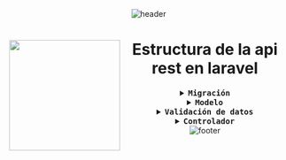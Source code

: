<div align="center" width="100">
  <img src="https://capsule-render.vercel.app/api?color=0:1408d0,50:0860d0,100:08c4d0&height=250&section=header&text=Julian%20Perez%20(FullStack)&fontSize=30&type=waving&fontColor=fefefe&&animation=fadeIn"
  alt="header"/>
</div>

<div align="center" width="100">

<img align='left' src='https://media.giphy.com/media/bcKmIWkUMCjVm/giphy.gif' width='200"'>

# Estructura de la api rest en laravel

</div>


<details align="center">
<summary> <b> <samp> Migración </samp></b></summary>

## migracion

|Crear Tablas|
|-|
|<pre><code class="bash">php artisan make:migration createNombreTable</code></pre>|


|Realizar Las Migraciones|Actualizar Todas las migraciones|eliminar migración anterior|
|-|-|-|
|<pre><code class="bash">php artisan migrate</code></pre>| <pre><code class="bash">php artisan migrate:refresh</code></pre> |<pre><code class="bash">php artisan migrate:rollback</code></pre> |

<hr/>



<p align="center">Migración crea la tabla en la base de datos, aquí se define el nombre de la tabla y los campos que obtiene</p>

### Tipos de campos

```javascript
    $table->id();
    $table->string('nombre',20);
    $table->integer('stock');
    $table->enum('rol',['admin','regular'])->default('regular');
    $table->date('fecha');
    $table->boolean('estado')->default(false);
    // Para las tablas foraneas
    $table->foreignId('autor_id')->constrained('autor')->onDelete('cascade');
    // Es util para fechas de cambios en la db
    $table->timestamps();
```

</details>

<details align="center">
<summary> <b> <samp> Modelo </samp></b></summary>

## modelo

<p align="center">el modelo se comunica con la tabla de la base de datos y con los controladores, aquí hay que definir con cual nombre o que migración hay que conectar simplemente definiendo el nombre, hay dos tipos de modelos con distintas relaciones, uno a muchos y muchos a uno, conexiones de tablas en otras palabras son de la siguiente forma:</p>

<p align="left">NOTA:recordar que el timestamp es necesario para guardar el momento en el que se registró algún dato, no siempre es necesario cabe aclarar.</p>

### tabla padre

```php
    class Autor extends Model
    {
        use HasFactory;

        // se coloca solo si no se pusó timestamp
        // en la migracion del resto no es necesario,
        // este solo es un ejemplo
        public $timestamps = false;
        
        protected $fillable=['nombre'];
        
        protected $table = 'autor';

        function libros(){
            return $this->hasMany(Libro::class);
        }
    }
```

### tabla hijo

```php
    class Libro extends Model
    {
        use HasFactory;

        protected $fillable=['titulo','stock','autor_id'];

        public function autor(){
            return $this->belongsTo(Autor::class,'autor_id');
        }
    }
```
</details>

<details align="center">
<summary> <b> <samp> Validación de datos </samp></b></summary>

## validación de datos

<p align="center">los request son necesarios para la validación de los datos</p>

|Put Request|Store Request|
|-|-|
|<pre><code class="bash">php artisan make:request nombre/PutRequest</code></pre>| <pre><code class="bash">php artisan make:request nombre/StoreRequest</code></pre> |

<h5 align="center">Este sería un ejemplo de codigo para los request</h5>

```php
    class PutRequest extends FormRequest
    {
        public function authorize(): bool
        {
            //recordar cambiar el valor de false a true
            return true;
        }

        public function rules(): array
        {
            return [
                'nombre'=>'required|min:5|max:500',
                // stock mayor a cero
                'stock'=>'required|integer|gt:0',
                // stock menor a cero
                'stock'=>'required|integer|lt:0',
                // fecha antes de la fecha de devolucion
                'fecha_de_prestamo'=>'required|date|before:fecha_de_devolucion',
                // fecha despues de la fecha de prestamo
                'fecha_de_devolucion'=>'required|date|after:fecha_de_prestamo',
                // la foranea
                'autor_id'=>'required|integer',
            ];
        }
    }

```

</details>

<details align="center">
<summary> <b> <samp> Controlador </samp></b></summary>

## controlador

<p align="center">Los controladores se comunican con los modelos y con las rutas del api, a la vez pueden hacer las validaciones rapidamente con los request, el siguiente codigoes un ejemplo de un controlador BASICO, los controladores es un tema muy extenso.</p>


```php
    public function all(){
        return response()->json(Autor::get());
    }

    public function index()
    {
        // Para las paginaciones
        return response()->json(Autor::paginate(10));
    }

    public function store(StoreRequest $request)
    {
        return response()->json(Autor::create($request->validated()));
    }

    public function show(Autor $Autor)
    {
        return response()->json($Autor);
    }

    // Busqueda por nombre
    public function showBySlug(String $nombre)
    {
        $Autor=Autor::where('nombre',$nombre)->firstOrFail();
        return response()->json($Autor);
    }

    public function update(PutRequest $request, Autor $autor)
    {
        $autor->update($request->validated());
        return response()->json($autor);
    }

    public function destroy(Autor $autor)
    {
        $autor->delete();
        return response()->json('ok');
    }
```

<p align="center">A continuacion una funciones un poco mas complejas</p>

```javascript

    public function store(StoreRequest $request)
    {
         // Sobrescribir el valor de 'fecha_de_prestamo' con la fecha actual
         $data = $request->validated();
         $data['fecha_de_prestamo'] = now()->toDateString();
 
         // Actualizar el stock del libro
         $libro = Libro::find($data['libro_id']);
         if ($libro) {
            if($libro['stock']>0){
                $libro->decrement('stock');
                // Crear el registro de préstamo
                $prestamo = Prestamo::create($data);
                return response()->json($prestamo);
            }else{
                throw new \Exception('El libro no está disponible para préstamo.');
            }
         }
    }

    public function update(PutRequest $request, Prestamo $Prestamo)
    {
        $data = $request->validated();

        if($Prestamo['devuelto']==true){
            throw new \Exception('El libro ya fué devuelto, si quiere otro prestamo registrelo');
        }

        $libro = Libro::find($Prestamo['libro_id']);
        if ($data['devuelto']==true) {
            $libro->increment('stock');
            $Prestamo->update($request->validated());
            return response()->json($Prestamo);
        }else{
            throw new \Exception('Acción incomprendida');
        }
    }
```
</details>


<div align="center" width="100">
  <img src="https://capsule-render.vercel.app/api?color=0:1408d0,50:0860d0,100:08c4d0&height=100&section=footer&fontSize=30&type=waving&fontColor=fefefe"
  alt="footer" />
</div>